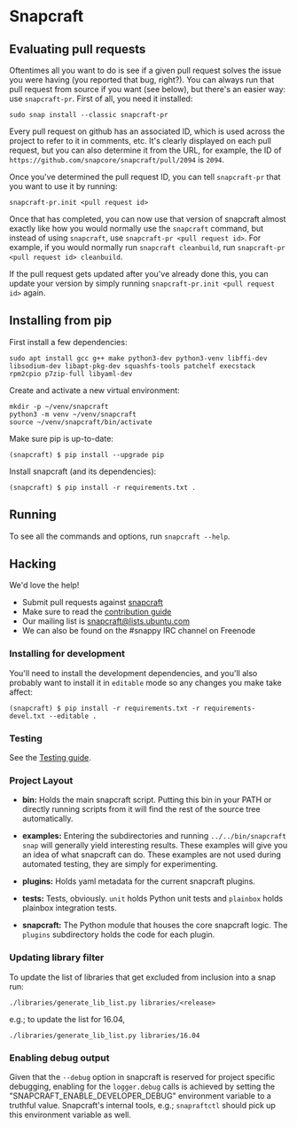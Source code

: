 # Snapcraft

## Evaluating pull requests

Oftentimes all you want to do is see if a given pull request solves the issue you were having (you reported that bug, right?). You can always run that pull request from source if you want (see below), but there's an easier way: use `snapcraft-pr`. First of all, you need it installed:

    sudo snap install --classic snapcraft-pr

Every pull request on github has an associated ID, which is used across the project to refer to it in comments, etc. It's clearly displayed on each pull request, but you can also determine it from the URL, for example, the ID of `https://github.com/snapcore/snapcraft/pull/2094` is `2094`.

Once you've determined the pull request ID, you can tell `snapcraft-pr` that you want to use it by running:

    snapcraft-pr.init <pull request id>

Once that has completed, you can now use that version of snapcraft almost exactly like how you would normally use the `snapcraft` command, but instead of using `snapcraft`, use `snapcraft-pr <pull request id>`. For example, if you would normally run `snapcraft cleanbuild`, run `snapcraft-pr <pull request id> cleanbuild`.

If the pull request gets updated after you've already done this, you can update your version by simply running `snapcraft-pr.init <pull request id>` again.


## Installing from pip

First install a few dependencies:

    sudo apt install gcc g++ make python3-dev python3-venv libffi-dev libsodium-dev libapt-pkg-dev squashfs-tools patchelf execstack rpm2cpio p7zip-full libyaml-dev

Create and activate a new virtual environment:

    mkdir -p ~/venv/snapcraft
    python3 -m venv ~/venv/snapcraft
    source ~/venv/snapcraft/bin/activate


Make sure pip is up-to-date:

    (snapcraft) $ pip install --upgrade pip


Install snapcraft (and its dependencies):

    (snapcraft) $ pip install -r requirements.txt .


## Running

To see all the commands and options, run `snapcraft --help`.


## Hacking

We'd love the help!

- Submit pull requests against [snapcraft](https://github.com/snapcore/snapcraft/pulls)
- Make sure to read the [contribution guide](CONTRIBUTING.md)
- Our mailing list is snapcraft@lists.ubuntu.com
- We can also be found on the #snappy IRC channel on Freenode


### Installing for development

You'll need to install the development dependencies, and you'll also probably want to install it in `editable` mode so any changes you make take affect:

    (snapcraft) $ pip install -r requirements.txt -r requirements-devel.txt --editable .


### Testing

See the [Testing guide](TESTING.md).

### Project Layout

- **bin:** Holds the main snapcraft script. Putting this bin in your PATH or directly running scripts from it will find the rest of the source tree automatically.

- **examples:** Entering the subdirectories and running `../../bin/snapcraft snap` will generally yield interesting results. These examples will give you an idea of what snapcraft can do. These examples are not used during automated testing, they are simply for experimenting.

- **plugins:** Holds yaml metadata for the current snapcraft plugins.

- **tests:** Tests, obviously. `unit` holds Python unit tests and `plainbox` holds plainbox integration tests.

- **snapcraft:** The Python module that houses the core snapcraft logic. The `plugins` subdirectory holds the code for each plugin.


### Updating library filter

To update the list of libraries that get excluded from inclusion into a
snap run:

    ./libraries/generate_lib_list.py libraries/<release>

e.g.; to update the list for 16.04,

    ./libraries/generate_lib_list.py libraries/16.04

### Enabling debug output

Given that the `--debug` option in snapcraft is reserved for project specific debugging, enabling for the `logger.debug` calls is achieved by setting the "SNAPCRAFT_ENABLE_DEVELOPER_DEBUG" environment variable to a truthful value. Snapcraft's internal tools, e.g.; `snapraftctl` should pick up this environment variable as well.
